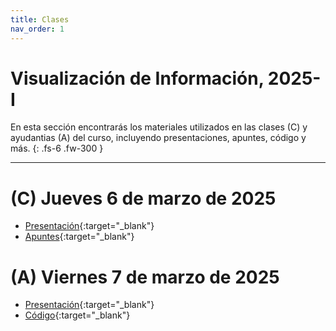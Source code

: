 ```yaml
---
title: Clases
nav_order: 1
---
```


# Visualización de Información, 2025-I

En esta sección encontrarás los materiales utilizados en las clases (C) y ayudantias (A) del curso, incluyendo presentaciones, apuntes, código y más.
{: .fs-6 .fw-300 }

---

# (C) Jueves 6 de marzo de 2025
- [Presentación](https://docs.google.com/presentation/d/12mQmJNBFKV4vEBPv6gaRRGTobFyEJS6ICmW57_8SHaE/edit){:target="_blank"}
- [Apuntes](https://docs.google.com/document/d/1Q9t7KXjZIGf0G5VbpvtaSQF_pMkVLsfqk-_wfmbsHKQ/edit?tab=t.0#heading=h.wrxfpif6r4ny){:target="_blank"}


# (A) Viernes 7 de marzo de 2025
- [Presentación](https://docs.google.com/presentation/d/1SspOrbNagDL_f3RBNZpkuPYNs3oYpe3g62G888yi2I4/edit){:target="_blank"}
- [Código](https://glitch.com/edit/#!/infovis-puc-codigo-ayudantia?path=1-intro-html%2Findex.html%3A1%3A0){:target="_blank"}

